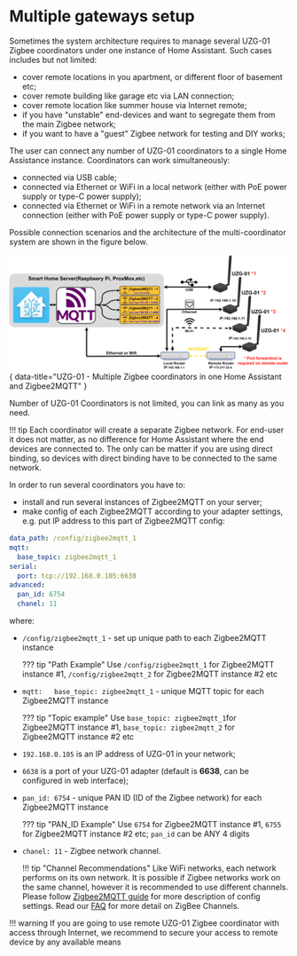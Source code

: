 # Multiple gateways setup
Sometimes the system architecture requires to manage several UZG-01 Zigbee coordinators under one instance of Home Assistant. Such cases includes but not limited:

- cover remote locations in you apartment, or different floor of basement etc;
- cover remote building like garage etc via LAN connection;
- cover remote location like summer house via Internet remote;
- if you have "unstable" end-devices and want to segregate them from the main Zigbee network;
- if you want to have a "guest" Zigbee network for testing and DIY works;

The user can connect any number of UZG-01 coordinators to a single Home Assistance instance. 
Coordinators can work simultaneously:

- connected via USB cable;
- connected via Ethernet or WiFi in a local network (either with PoE power supply or type-C power supply);
- connected via Ethernet or WiFi in a remote network via an Internet connection (either with PoE power supply or type-C power supply).  

Possible connection scenarios and the architecture of the multi-coordinator system are shown in the figure below.  

![UZG-01 - Multiple Zigbee coordinators in one Home Assistant and Zigbee2MQTT](assets/images/multi-coordinator/network-diagram.png){ data-title="UZG-01 - Multiple Zigbee coordinators in one Home Assistant and Zigbee2MQTT" }

Number of UZG-01 Coordinators is not limited, you can link as many as you need.  

!!! tip
    Each coordinator will create a separate Zigbee network. For end-user it does not matter, as no difference for Home Assistant where the end devices are connected to. The only can be matter if you are using direct binding, so devices with direct binding have to be connected to the same network.

In order to run several coordinators you have to:

- install and run several instances of Zigbee2MQTT on your server;
- make config of each Zigbee2MQTT according to your adapter settings, e.g. put IP address to this part of Zigbee2MQTT config:

```yaml
data_path: /config/zigbee2mqtt_1
mqtt:
  base_topic: zigbee2mqtt_1
serial:
  port: tcp://192.168.0.105:6638
advanced:
  pan_id: 6754
  chanel: 11
```
where:

- `/config/zigbee2mqtt_1` - set up unique path to each Zigbee2MQTT instance

    ??? tip "Path Example"
        Use `/config/zigbee2mqtt_1` for Zigbee2MQTT instance #1, `/config/zigbee2mqtt_2` for Zigbee2MQTT instance #2 etc

- `mqtt:   base_topic: zigbee2mqtt_1` - unique MQTT topic for each Zigbee2MQTT instance

    ??? tip "Topic example"
        Use `base_topic: zigbee2mqtt_1`for Zigbee2MQTT instance #1, `base_topic: zigbee2mqtt_2` for Zigbee2MQTT instance #2 etc

- `192.168.0.105` is an IP address of UZG-01 in your network;
- `6638` is a port of your UZG-01 adapter (default is **6638**, can be configured in web interface);
- `pan_id: 6754` - unique PAN ID (ID of the Zigbee network) for each Zigbee2MQTT instance

    ??? tip "PAN_ID Example"
        Use `6754` for Zigbee2MQTT instance #1, `6755` for Zigbee2MQTT instance #2 etc; `pan_id` can be ANY 4 digits

- `chanel: 11` - Zigbee network channel.

    !!! tip "Channel Recommendations"
        Like WiFi networks, each network performs on its own network. It is possible if Zigbee networks work on the same channel, however it is recommended to use different channels.
        Please follow [Zigbee2MQTT guide](https://www.zigbee2mqtt.io/guide/configuration/zigbee-network.html#network-config) for more description of config settings.
        Read our [FAQ](faq-and-lifehacks.md/#best-channel-for-a-zigbee-network) for more detail on ZigBee Channels.

!!! warning
    If you are going to use remote UZG-01 Zigbee coordinator with access through Internet, we recommend to secure your access to remote device by any available means

